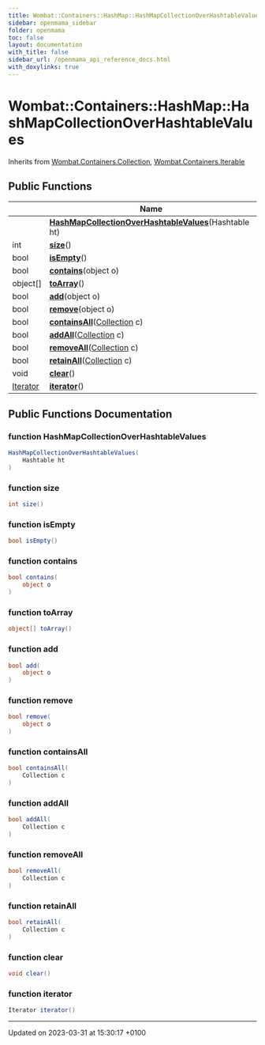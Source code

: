 ```yaml
---
title: Wombat::Containers::HashMap::HashMapCollectionOverHashtableValues
sidebar: openmama_sidebar
folder: openmama
toc: false
layout: documentation
with_title: false
sidebar_url: /openmama_api_reference_docs.html
with_doxylinks: true
---
```


# Wombat::Containers::HashMap::HashMapCollectionOverHashtableValues





Inherits from [Wombat.Containers.Collection](interfaceWombat_1_1Containers_1_1Collection.html), [Wombat.Containers.Iterable](interfaceWombat_1_1Containers_1_1Iterable.html)

## Public Functions

|                | Name           |
| -------------- | -------------- |
| | **[HashMapCollectionOverHashtableValues](classWombat_1_1Containers_1_1HashMap_1_1HashMapCollectionOverHashtableValues.html#function-hashmapcollectionoverhashtablevalues)**(Hashtable ht) |
| int | **[size](classWombat_1_1Containers_1_1HashMap_1_1HashMapCollectionOverHashtableValues.html#function-size)**() |
| bool | **[isEmpty](classWombat_1_1Containers_1_1HashMap_1_1HashMapCollectionOverHashtableValues.html#function-isempty)**() |
| bool | **[contains](classWombat_1_1Containers_1_1HashMap_1_1HashMapCollectionOverHashtableValues.html#function-contains)**(object o) |
| object[] | **[toArray](classWombat_1_1Containers_1_1HashMap_1_1HashMapCollectionOverHashtableValues.html#function-toarray)**() |
| bool | **[add](classWombat_1_1Containers_1_1HashMap_1_1HashMapCollectionOverHashtableValues.html#function-add)**(object o) |
| bool | **[remove](classWombat_1_1Containers_1_1HashMap_1_1HashMapCollectionOverHashtableValues.html#function-remove)**(object o) |
| bool | **[containsAll](classWombat_1_1Containers_1_1HashMap_1_1HashMapCollectionOverHashtableValues.html#function-containsall)**([Collection](interfaceWombat_1_1Containers_1_1Collection.html) c) |
| bool | **[addAll](classWombat_1_1Containers_1_1HashMap_1_1HashMapCollectionOverHashtableValues.html#function-addall)**([Collection](interfaceWombat_1_1Containers_1_1Collection.html) c) |
| bool | **[removeAll](classWombat_1_1Containers_1_1HashMap_1_1HashMapCollectionOverHashtableValues.html#function-removeall)**([Collection](interfaceWombat_1_1Containers_1_1Collection.html) c) |
| bool | **[retainAll](classWombat_1_1Containers_1_1HashMap_1_1HashMapCollectionOverHashtableValues.html#function-retainall)**([Collection](interfaceWombat_1_1Containers_1_1Collection.html) c) |
| void | **[clear](classWombat_1_1Containers_1_1HashMap_1_1HashMapCollectionOverHashtableValues.html#function-clear)**() |
| [Iterator](interfaceWombat_1_1Containers_1_1Iterator.html) | **[iterator](classWombat_1_1Containers_1_1HashMap_1_1HashMapCollectionOverHashtableValues.html#function-iterator)**() |

## Public Functions Documentation

### function HashMapCollectionOverHashtableValues

```csharp
HashMapCollectionOverHashtableValues(
    Hashtable ht
)
```


### function size

```csharp
int size()
```


### function isEmpty

```csharp
bool isEmpty()
```


### function contains

```csharp
bool contains(
    object o
)
```


### function toArray

```csharp
object[] toArray()
```


### function add

```csharp
bool add(
    object o
)
```


### function remove

```csharp
bool remove(
    object o
)
```


### function containsAll

```csharp
bool containsAll(
    Collection c
)
```


### function addAll

```csharp
bool addAll(
    Collection c
)
```


### function removeAll

```csharp
bool removeAll(
    Collection c
)
```


### function retainAll

```csharp
bool retainAll(
    Collection c
)
```


### function clear

```csharp
void clear()
```


### function iterator

```csharp
Iterator iterator()
```


-------------------------------

Updated on 2023-03-31 at 15:30:17 +0100